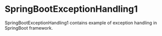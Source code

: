 # SpringBootExceptionHandling1
SpringBootExceptionHandling1 contains example of exception handling in SpringBoot framework.
